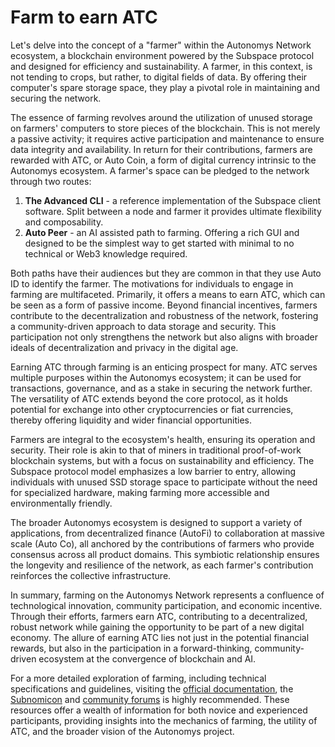 # Farm to earn ATC

Let's delve into the concept of a "farmer" within the Autonomys Network ecosystem, a blockchain environment powered by the Subspace protocol and designed for efficiency and sustainability. A farmer, in this context, is not tending to crops, but rather, to digital fields of data. By offering their computer's spare storage space, they play a pivotal role in maintaining and securing the network.

The essence of farming revolves around the utilization of unused storage on farmers' computers to store pieces of the blockchain. This is not merely a passive activity; it requires active participation and maintenance to ensure data integrity and availability. In return for their contributions, farmers are rewarded with ATC, or Auto Coin, a form of digital currency intrinsic to the Autonomys ecosystem. A farmer's space can be pledged to the network through two routes:

1. **The Advanced CLI** - a reference implementation of the Subspace client software. Split between a node and farmer it provides ultimate flexibility and composability.
2. **Auto Peer** - an AI assisted path to farming. Offering a rich GUI and designed to be the simplest way to get started with minimal to no technical or Web3 knowledge required.

Both paths have their audiences but they are common in that they use Auto ID to identify the farmer. The motivations for individuals to engage in farming are multifaceted. Primarily, it offers a means to earn ATC, which can be seen as a form of passive income. Beyond financial incentives, farmers contribute to the decentralization and robustness of the network, fostering a community-driven approach to data storage and security. This participation not only strengthens the network but also aligns with broader ideals of decentralization and privacy in the digital age.

Earning ATC through farming is an enticing prospect for many. ATC serves multiple purposes within the Autonomys ecosystem; it can be used for transactions, governance, and as a stake in securing the network further. The versatility of ATC extends beyond the core protocol, as it holds potential for exchange into other cryptocurrencies or fiat currencies, thereby offering liquidity and wider financial opportunities.

Farmers are integral to the ecosystem's health, ensuring its operation and security. Their role is akin to that of miners in traditional proof-of-work blockchain systems, but with a focus on sustainability and efficiency. The Subspace protocol model emphasizes a low barrier to entry, allowing individuals with unused SSD storage space to participate without the need for specialized hardware, making farming more accessible and environmentally friendly.

The broader Autonomys ecosystem is designed to support a variety of applications, from decentralized finance (AutoFi) to collaboration at massive scale (Auto Co), all anchored by the contributions of farmers who provide consensus across all product domains. This symbiotic relationship ensures the longevity and resilience of the network, as each farmer's contribution reinforces the collective infrastructure.

In summary, farming on the Autonomys Network represents a confluence of technological innovation, community participation, and economic incentive. Through their efforts, farmers earn ATC, contributing to a decentralized, robust network while gaining the opportunity to be part of a new digital economy. The allure of earning ATC lies not just in the potential financial rewards, but also in the participation in a forward-thinking, community-driven ecosystem at the convergence of blockchain and AI.

For a more detailed exploration of farming, including technical specifications and guidelines, visiting the [official documentation](https://docs.subspace.network/), the [Subnomicon](https://subnomicon.subspace.network/) and [community forums](https://forum.subspace.network/) is highly recommended. These resources offer a wealth of information for both novice and experienced participants, providing insights into the mechanics of farming, the utility of ATC, and the broader vision of the Autonomys project.
